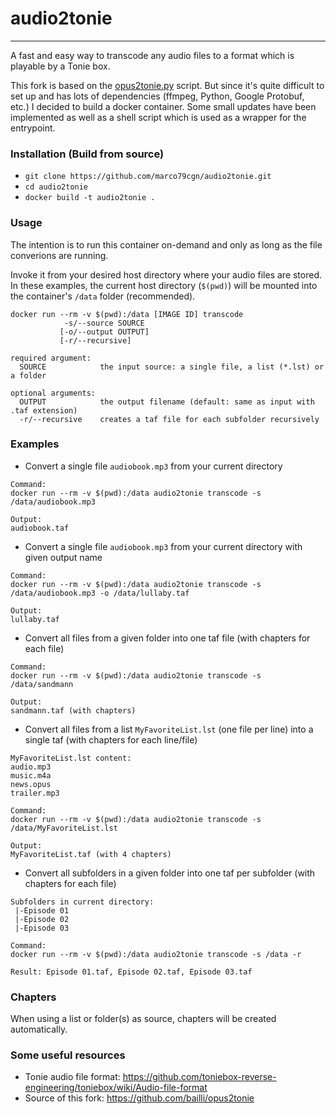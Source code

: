 # audio2tonie

---

A fast and easy way to transcode any audio files to a format which is playable by a Tonie box. 

This fork is based on the [opus2tonie.py](https://github.com/bailli/opus2tonie) script. But since it's quite difficult to set up and has lots of dependencies (ffmpeg, Python, Google Protobuf, etc.) I decided to build a docker container. Some small updates have been implemented as well as a shell script which is used as a wrapper for the entrypoint.

### Installation (Build from source)

- `git clone https://github.com/marco79cgn/audio2tonie.git`
- `cd audio2tonie`
- `docker build -t audio2tonie .`

### Usage

The intention is to run this container on-demand and only as long as the file converions are running. 

Invoke it from your desired host directory where your audio files are stored. In these examples, the current host directory (`$(pwd)`) will be mounted into the container's `/data` folder (recommended).

```
docker run --rm -v $(pwd):/data [IMAGE ID] transcode 
            -s/--source SOURCE 
           [-o/--output OUTPUT]
           [-r/--recursive] 
           
required argument:
  SOURCE            the input source: a single file, a list (*.lst) or a folder

optional arguments:
  OUTPUT            the output filename (default: same as input with .taf extension)
  -r/--recursive    creates a taf file for each subfolder recursively
```

### Examples

- Convert a single file `audiobook.mp3` from your current directory
```
Command:
docker run --rm -v $(pwd):/data audio2tonie transcode -s /data/audiobook.mp3

Output: 
audiobook.taf
```
- Convert a single file `audiobook.mp3` from your current directory with given output name
```
Command:
docker run --rm -v $(pwd):/data audio2tonie transcode -s /data/audiobook.mp3 -o /data/lullaby.taf

Output: 
lullaby.taf
```

- Convert all files from a given folder into one taf file (with chapters for each file)
```
Command:
docker run --rm -v $(pwd):/data audio2tonie transcode -s /data/sandmann

Output:
sandmann.taf (with chapters)
```
- Convert all files from a list `MyFavoriteList.lst` (one file per line) into a single taf (with chapters for each line/file)
```
MyFavoriteList.lst content:
audio.mp3
music.m4a
news.opus
trailer.mp3

Command:
docker run --rm -v $(pwd):/data audio2tonie transcode -s /data/MyFavoriteList.lst

Output: 
MyFavoriteList.taf (with 4 chapters)
```
- Convert all subfolders in a given folder into one taf per subfolder (with chapters for each file)
```
Subfolders in current directory: 
 |-Episode 01
 |-Episode 02
 |-Episode 03

Command:
docker run --rm -v $(pwd):/data audio2tonie transcode -s /data -r

Result: Episode 01.taf, Episode 02.taf, Episode 03.taf
```

### Chapters

When using a list or folder(s) as source, chapters will be created automatically.

### Some useful resources
* Tonie audio file format: https://github.com/toniebox-reverse-engineering/toniebox/wiki/Audio-file-format
* Source of this fork: https://github.com/bailli/opus2tonie
